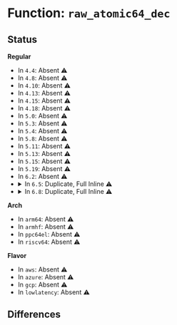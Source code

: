 # Function: <code>raw_atomic64_dec</code>

## Status
<b>Regular</b>
<ul>
<li>
In <code>4.4</code>: Absent ⚠️
</li>
<li>
In <code>4.8</code>: Absent ⚠️
</li>
<li>
In <code>4.10</code>: Absent ⚠️
</li>
<li>
In <code>4.13</code>: Absent ⚠️
</li>
<li>
In <code>4.15</code>: Absent ⚠️
</li>
<li>
In <code>4.18</code>: Absent ⚠️
</li>
<li>
In <code>5.0</code>: Absent ⚠️
</li>
<li>
In <code>5.3</code>: Absent ⚠️
</li>
<li>
In <code>5.4</code>: Absent ⚠️
</li>
<li>
In <code>5.8</code>: Absent ⚠️
</li>
<li>
In <code>5.11</code>: Absent ⚠️
</li>
<li>
In <code>5.13</code>: Absent ⚠️
</li>
<li>
In <code>5.15</code>: Absent ⚠️
</li>
<li>
In <code>5.19</code>: Absent ⚠️
</li>
<li>
In <code>6.2</code>: Absent ⚠️
</li>
<li>
<details>
<summary>In <code>6.5</code>: Duplicate, Full Inline ⚠️</summary>

**Collision:** Static Duplication

**Inline:** Full

**Transformation:** False

**Instances:**

```
In arch/x86/kernel/cpu/sgx/main.c (ffffffff810963dc)
Location: include/linux/atomic/atomic-arch-fallback.h:3314
Inline: True
Inline callers:
  - arch/x86/kernel/cpu/sgx/main.c:__sgx_alloc_epc_page_from_node
```
```
In kernel/ucount.c (ffffffff811378a5)
Location: include/linux/atomic/atomic-arch-fallback.h:3314
Inline: True
Inline callers:
  - kernel/ucount.c:inc_ucount
```
```
In kernel/bpf/syscall.c (ffffffff812ee81b)
Location: include/linux/atomic/atomic-arch-fallback.h:3314
Inline: True
Inline callers:
  - kernel/bpf/syscall.c:bpf_map_do_batch
  - kernel/bpf/syscall.c:map_lookup_and_delete_elem
  - kernel/bpf/syscall.c:map_delete_elem
  - kernel/bpf/syscall.c:map_update_elem
  - kernel/bpf/syscall.c:bpf_map_mmap_close
```
```
In mm/swapfile.c (ffffffff81433529)
Location: include/linux/atomic/atomic-arch-fallback.h:3314
Inline: True
Inline callers:
  - mm/swapfile.c:get_swap_page_of_type
```
```
In mm/slub.c (ffffffff8145e9e8)
Location: include/linux/atomic/atomic-arch-fallback.h:3314
Inline: True
Inline callers:
  - mm/slub.c:__kmem_cache_do_shrink
  - mm/slub.c:free_to_partial_list
  - mm/slub.c:discard_slab
```
```
In mm/kfence/core.c (ffffffff814655f9)
Location: include/linux/atomic/atomic-arch-fallback.h:3314
Inline: True
Inline callers:
  - mm/kfence/core.c:kfence_guarded_free
```
```
In fs/inode.c (ffffffff814d63ed)
Location: include/linux/atomic/atomic-arch-fallback.h:3314
Inline: True
Inline callers:
  - fs/inode.c:inc_nlink
  - fs/inode.c:__destroy_inode
```
```
In net/unix/af_unix.c (ffffffff81fac116)
Location: include/linux/atomic/atomic-arch-fallback.h:3314
Inline: True
Inline callers:
  - net/unix/af_unix.c:unix_create1
  - net/unix/af_unix.c:unix_sock_destructor
```
```
In net/unix/garbage.c (ffffffff81faffb5)
Location: include/linux/atomic/atomic-arch-fallback.h:3314
Inline: True
Inline callers:
  - net/unix/garbage.c:dec_inflight
```
</details>
</li>
<li>
<details>
<summary>In <code>6.8</code>: Duplicate, Full Inline ⚠️</summary>

**Collision:** Static Duplication

**Inline:** Full

**Transformation:** False

**Instances:**

```
In arch/x86/kernel/cpu/sgx/main.c (ffffffff8109d94c)
Location: include/linux/atomic/atomic-arch-fallback.h:3319
Inline: True
Inline callers:
  - arch/x86/kernel/cpu/sgx/main.c:__sgx_alloc_epc_page_from_node
```
```
In kernel/ucount.c (ffffffff81142ab5)
Location: include/linux/atomic/atomic-arch-fallback.h:3319
Inline: True
Inline callers:
  - kernel/ucount.c:inc_ucount
```
```
In kernel/bpf/core.c (ffffffff81308caf)
Location: include/linux/atomic/atomic-arch-fallback.h:3319
Inline: True
Inline callers:
  - kernel/bpf/core.c:__bpf_free_used_maps
```
```
In kernel/bpf/syscall.c (ffffffff8130d604)
Location: include/linux/atomic/atomic-arch-fallback.h:3319
Inline: True
Inline callers:
  - kernel/bpf/syscall.c:bpf_map_do_batch
  - kernel/bpf/syscall.c:map_lookup_and_delete_elem
  - kernel/bpf/syscall.c:map_delete_elem
  - kernel/bpf/syscall.c:map_update_elem
  - kernel/bpf/syscall.c:bpf_map_mmap_close
```
```
In mm/slub.c (ffffffff8145d0bd)
Location: include/linux/atomic/atomic-arch-fallback.h:3319
Inline: True
Inline callers:
  - mm/slub.c:__kmem_cache_do_shrink
  - mm/slub.c:free_to_partial_list
  - mm/slub.c:discard_slab
```
```
In mm/swapfile.c (ffffffff8146c919)
Location: include/linux/atomic/atomic-arch-fallback.h:3319
Inline: True
Inline callers:
  - mm/swapfile.c:get_swap_page_of_type
```
```
In mm/kfence/core.c (ffffffff81494959)
Location: include/linux/atomic/atomic-arch-fallback.h:3319
Inline: True
Inline callers:
  - mm/kfence/core.c:kfence_guarded_free
```
```
In fs/inode.c (ffffffff815087bd)
Location: include/linux/atomic/atomic-arch-fallback.h:3319
Inline: True
Inline callers:
  - fs/inode.c:inc_nlink
  - fs/inode.c:__destroy_inode
```
```
In net/unix/af_unix.c (ffffffff82079536)
Location: include/linux/atomic/atomic-arch-fallback.h:3319
Inline: True
Inline callers:
  - net/unix/af_unix.c:unix_create1
  - net/unix/af_unix.c:unix_sock_destructor
```
```
In net/unix/garbage.c (ffffffff8207d615)
Location: include/linux/atomic/atomic-arch-fallback.h:3319
Inline: True
Inline callers:
  - net/unix/garbage.c:dec_inflight
```
```
In net/packet/af_packet.c (ffffffff820f4e70)
Location: include/linux/atomic/atomic-arch-fallback.h:3319
Inline: True
Inline callers:
  - net/packet/af_packet.c:packet_mm_close
```
</details>
</li>
</ul>
<b>Arch</b>
<ul>
<li>
In <code>arm64</code>: Absent ⚠️
</li>
<li>
In <code>armhf</code>: Absent ⚠️
</li>
<li>
In <code>ppc64el</code>: Absent ⚠️
</li>
<li>
In <code>riscv64</code>: Absent ⚠️
</li>
</ul>
<b>Flavor</b>
<ul>
<li>
In <code>aws</code>: Absent ⚠️
</li>
<li>
In <code>azure</code>: Absent ⚠️
</li>
<li>
In <code>gcp</code>: Absent ⚠️
</li>
<li>
In <code>lowlatency</code>: Absent ⚠️
</li>
</ul>

## Differences
